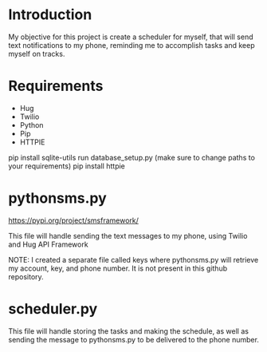 # Introduction
My objective for this project is create a scheduler for myself, that will send text
notifications to my phone, reminding me to accomplish tasks and keep myself on tracks.

# Requirements
- Hug
- Twilio
- Python
- Pip
- HTTPIE

pip install sqlite-utils
run database_setup.py (make sure to change paths to your requirements)
pip install httpie

# pythonsms.py
https://pypi.org/project/smsframework/

This file will handle sending the text messages to my phone, using Twilio and Hug API Framework

NOTE: I created a separate file called keys where pythonsms.py will retrieve my account, key, and phone number.
It is not present in this github repository.

# scheduler.py

This file will handle storing the tasks and making the schedule, as well as sending the message to pythonsms.py
to be delivered to the phone number. 


